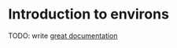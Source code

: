 # Introduction to environs

TODO: write [great documentation](http://jacobian.org/writing/great-documentation/what-to-write/)
